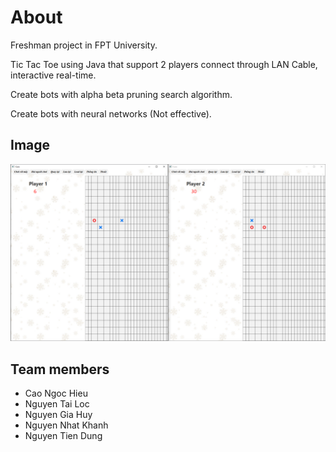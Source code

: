 # About
Freshman project in FPT University.

Tic Tac Toe using Java that support 2 players connect through LAN Cable, interactive real-time.

Create bots with alpha beta pruning search algorithm.

Create bots with neural networks (Not effective).

## Image

![](demo.png)

## Team members
* Cao Ngoc Hieu
* Nguyen Tai Loc
* Nguyen Gia Huy
* Nguyen Nhat Khanh
* Nguyen Tien Dung
